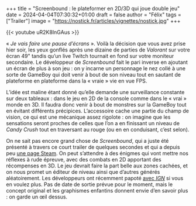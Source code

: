 +++
title = "Screenbound : le plateformer en 2D/3D qui joue double jeu"
date = 2024-04-04T07:30:32+01:00
draft = false
author = "Félix"
tags = ["Trailer"]
image = "https://nostick.fr/articles/vignettes/nostick.jpg"
+++ 


{{< youtube uR2K8InGAus >}} 

« *Je vais faire une pause d’écrans* ». Voilà la décision que vous avez prise hier soir, les yeux gonflés après une dizaine de parties de *Valorant* sur votre écran 49" tandis qu’un live Twitch tournait en fond sur votre moniteur secondaire. Le développeur de *Screenbound* fait le pari inverse en ajoutant un écran de plus à son jeu : on y incarne un personnage le nez collé à une sorte de GameBoy qui doit venir à bout de son niveau tout en sautant de plateforme en plateforme dans la « vraie » vie en vue FPS. 

L’idée est maline étant donné qu’elle demande une surveillance constante sur deux tableaux : dans le jeu en 2D de la console comme dans le « vrai » monde en 3D. Il faudra donc venir à bout de monstres sur la GameBoy tout en évitant différents précipices. L’accessoire cache une partie du champ de vision, ce qui est une mécanique assez rigolote : on imagine que les sensations seront proches de celles que l’on a en finissant un niveau de *Candy Crush* tout en traversant au rouge (ou en en conduisant, c’est selon).

On ne sait pas encore grand chose de *Screenbound*, qui a juste été présenté à travers ce court trailer de quelques secondes et qui a depuis peu [une page Steam](https://store.steampowered.com/app/2805070/Screenbound/?l=french). On peut s’attendre à des énigmes qui vont mettre nos réflexes à rude épreuve, avec des combats en 2D apportant des récompenses en 3D. Le jeu devrait faire la part belle aux zones cachées, et on nous promet un éditeur de niveau ainsi que d’autres générés aléatoirement. Les développeurs ont récemment papoté [avec *IGN*](https://www.youtube.com/watch?v=j5H0y2Ad1vc) si vous en voulez plus. Pas de date de sortie prévue pour le moment, mais le concept original et les graphismes enfantins donnent envie d’en savoir plus : on garde un œil dessus.